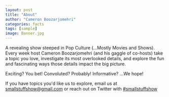 ```yaml
---
layout: post
title: "About"
author: "Cameron Boozarjomehri"
categories: facts
tags: [sample]
image: Banner.jpg
---
```


A revealing show steeped in Pop Culture (...Mostly Movies and Shows). Every week host Cameron Boozarjomehri (and his gaggle of co-hosts) take a topic you love, investigate its most overlooked details, and explore the fun and fascinating ways those details impact the big picture.

Exciting? You bet! Convoluted? Probably! Informative? ...We hope!

If you have topics you'd like us to explore, email us at [smallstuffshow@gmail.com](mailto:smallstuffshow@gmail.com) or reach out on Twitter with [#smallstuffshow](https://twitter.com/smallstuffshow)